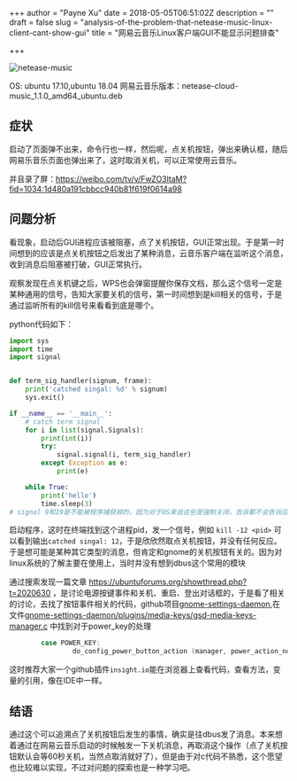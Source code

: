 +++
author = "Payne Xu"
date = 2018-05-05T06:51:02Z
description = ""
draft = false
slug = "analysis-of-the-problem-that-netease-music-linux-client-cant-show-gui"
title = "网易云音乐Linux客户端GUI不能显示问题排查"

+++

![netease-music](https://o364p1r5a.qnssl.com/2018/05/deepinscreenshot_select-area_20180505224924.png)

OS: ubuntu 17.10,ubuntu 18.04
网易云音乐版本：netease-cloud-music_1.1.0_amd64_ubuntu.deb

## 症状
启动了页面弹不出来，命令行也一样，然后呢，点关机按钮，弹出来确认框，随后网易乐音乐页面也弹出来了，这时取消关机，可以正常使用云音乐。

并且录了屏：https://weibo.com/tv/v/FwZO3ltaM?fid=1034:1d480a191cbbcc940b81f619f0614a98

<!--more-->

## 问题分析

看现象，启动后GUI进程应该被阻塞，点了关机按钮，GUI正常出现。于是第一时间想到的应该是点关机按钮之后发出了某种消息，云音乐客户端在监听这个消息，收到消息后阻塞被打破，GUI正常执行。

观察发现在点关机键之后，WPS也会弹窗提醒你保存文档，那么这个信号一定是某种通用的信号，告知大家要关机的信号，第一时间想到是kill相关的信号，于是通过监听所有的kill信号来看看到底是哪个。

python代码如下：

```python
import sys
import time
import signal


def term_sig_handler(signum, frame):
    print('catched singal: %d' % signum)
    sys.exit()

if __name__ == '__main__':
    # catch term signal
    for i in list(signal.Signals):
        print(int(i))
        try:
            signal.signal(i, term_sig_handler)
        except Exception as e:
            print(e)

    while True:
        print('hello')
        time.sleep(3)
# signal 9和19是不能被程序捕获掉的，因为对于OS来说这些是强制关闭，告诉都不会告诉应用一下的
```

启动程序，这时在终端找到这个进程pid，发一个信号，例如 `kill -12 <pid>`
可以看到输出`catched singal: 12`，于是欣欣然取点关机按钮，并没有任何反应。于是想可能是某种其它类型的消息，但肯定和gnome的关机按钮有关的。因为对linux系统的了解主要在使用上，当时并没有想到dbus这个常用的模块

通过搜索发现一篇文章 https://ubuntuforums.org/showthread.php?t=2020630 ，是讨论电源按键事件和关机、重启、登出对话框的，于是看了相关的讨论，去找了按钮事件相关的代码，github项目[gnome-settings-daemon](https://github.com/GNOME/gnome-settings-daemon),在文件[gnome-settings-daemon/plugins/media-keys/gsd-media-keys-manager.c](https://github.com/GNOME/gnome-settings-daemon/blob/gnome-3-28/plugins/media-keys/gsd-media-keys-manager.c) 中找到对于power_key的处理

```c
        case POWER_KEY:
                do_config_power_button_action (manager, power_action_noninteractive);
```

这时推荐大家一个github插件`insight.io`能在浏览器上查看代码，查看方法，变量的引用，像在IDE中一样。
<script type="text/javascript" src="https://insight.io/snippet/1c3aebc2f4b18c6d38552197bd6cb589.js"></script>

## 结语
通过这个可以追溯点了关机按钮后发生的事情，确实是往dbus发了消息。本来想着通过在网易云音乐启动的时候触发一下关机消息，再取消这个操作（点了关机按钮默认会等60秒关机，当然点取消就好了），但是由于对c代码不熟悉，这个愿望也比较难以实现，不过对问题的探索也是一种学习吧。

